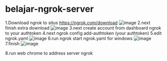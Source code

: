 # belajar-ngrok-server

1.Download ngrok to situs https://ngrok.com/download
![image](https://github.com/engkoskostaman97/belajar-ngrok-server/assets/110719940/ee042791-b005-40e7-917b-77cac08ebabf)
2.next finish extra download
![image](https://github.com/engkoskostaman97/belajar-ngrok-server/assets/110719940/ef56106d-41ee-4dd6-9698-15e8bcfcdc5b)
3.next create account from dashboard ngrok to your authtoken 
4.next ngrok config add-authtoken (your authtoken)
5.edit ngrok.yaml 
![image](https://github.com/engkoskostaman97/belajar-ngrok-server/assets/110719940/1358bc8b-11a5-41a4-90d1-d9dcc3fb8ba8)
6.run ngrok start ngrok.yaml for windows
![image](https://github.com/engkoskostaman97/belajar-ngrok-server/assets/110719940/e2ad5670-51a0-4573-aaef-bc96d8ad11a1)
7.finish 
![image](https://github.com/engkoskostaman97/belajar-ngrok-server/assets/110719940/63900d29-dfd9-40de-8e74-6fd3c8833343)

8.run web chrome to address server ngrok 







